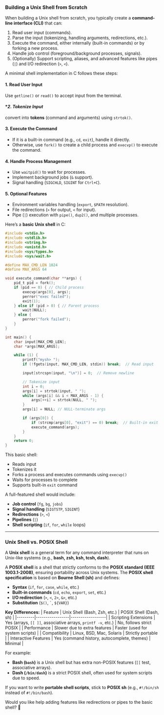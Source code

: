 ### **Building a Unix Shell from Scratch**
When building a Unix shell from scratch, you typically create a **command-line interface (CLI)** that can:
1. Read user input (commands).
2. Parse the input (tokenizing, handling arguments, redirections, etc.).
3. Execute the command, either internally (built-in commands) or by forking a new process.
4. Handle job control (foreground/background processes, signals).
5. (Optionally) Support scripting, aliases, and advanced features like pipes (`|`) and I/O redirection (`>`, `<`).

A minimal shell implementation in C follows these steps:

#### **1. Read User Input**
Use `getline()` or `read()` to accept input from the terminal.

#### **2. Tokenize Input*
convert into **tokens** (command and arguments) using `strtok()`.

#### **3. Execute the Command**
- If it is a built-in command (e.g., `cd`, `exit`), handle it directly.
- Otherwise, use `fork()` to create a child process and `execvp()` to execute the command.

#### **4. Handle Process Management**
- Use `waitpid()` to wait for processes.
- Implement background jobs (`&` support).
- Signal handling (`SIGCHLD`, `SIGINT` for `Ctrl+C`).

#### **5. Optional Features**
- Environment variables handling (`export`, `$PATH` resolution).
- File redirections (`>` for output, `<` for input).
- Pipe (`|`) execution with `pipe()`, `dup2()`, and multiple processes.

Here’s a **basic Unix shell** in C:

```c
#include <stdio.h>
#include <stdlib.h>
#include <string.h>
#include <unistd.h>
#include <sys/types.h>
#include <sys/wait.h>

#define MAX_CMD_LEN 1024
#define MAX_ARGS 64

void execute_command(char **args) {
    pid_t pid = fork();
    if (pid == 0) { // Child process
        execvp(args[0], args);
        perror("exec failed");
        exit(1);
    } else if (pid > 0) { // Parent process
        wait(NULL);
    } else {
        perror("fork failed");
    }
}

int main() {
    char input[MAX_CMD_LEN];
    char *args[MAX_ARGS];

    while (1) {
        printf("mysh> ");
        if (!fgets(input, MAX_CMD_LEN, stdin)) break;  // Read input

        input[strcspn(input, "\n")] = 0;  // Remove newline

        // Tokenize input
        int i = 0;
        args[i] = strtok(input, " ");
        while (args[i] && i < MAX_ARGS - 1) {
            args[++i] = strtok(NULL, " ");
        }
        args[i] = NULL; // NULL-terminate args

        if (args[0]) {
            if (strcmp(args[0], "exit") == 0) break;  // Built-in exit
            execute_command(args);
        }
    }
    return 0;
}
```

This basic shell:
- Reads input
- Tokenizes it
- Forks a process and executes commands using `execvp()`
- Waits for processes to complete
- Supports built-in `exit` command

A full-featured shell would include:
- **Job control** (`fg`, `bg`, `jobs`)
- **Signal handling** (`SIGTSTP`, `SIGINT`)
- **Redirections** (`>`, `<`)
- **Pipelines** (`|`)
- **Shell scripting** (`if`, `for`, `while` loops)

---

### **Unix Shell vs. POSIX Shell**
A **Unix shell** is a general term for any command interpreter that runs on Unix-like systems (e.g., **bash, zsh, ksh, tcsh, dash**).

A **POSIX shell** is a shell that strictly conforms to the **POSIX standard (IEEE 1003.1-2008)**, ensuring portability across Unix systems. The **POSIX shell specification** is based on **Bourne Shell (sh)** and defines:
- **Syntax** (`if`, `for`, `case`, `while`, etc.)
- **Built-in commands** (`cd`, `echo`, `export`, `set`, etc.)
- **I/O redirection** (`>`, `<`, `2>`, `&>`, etc.)
- **Substitution** (`$()`, `` ` ``, `${VAR}`)

**Key Differences:**
| Feature | Unix Shell (Bash, Zsh, etc.) | POSIX Shell (Dash, sh) |
|---------|-----------------|------------------|
| Scripting Extensions | Yes (arrays, `[[ ]]`, associative arrays, `printf -v`, etc.) | No, follows strict POSIX |
| Performance | Slower due to extra features | Faster (used for system scripts) |
| Compatibility | Linux, BSD, Mac, Solaris | Strictly portable |
| Interactive Features | Yes (command history, autocomplete, themes) | Minimal |

For example:
- **Bash (`bash`)** is a Unix shell but has extra non-POSIX features (`[[` test, associative arrays).
- **Dash (`/bin/dash`)** is a strict POSIX shell, often used for system scripts due to speed.

If you want to write **portable shell scripts**, stick to **POSIX sh** (e.g., `#!/bin/sh` instead of `#!/bin/bash`).

Would you like help adding features like redirections or pipes to the basic shell? 🚀
